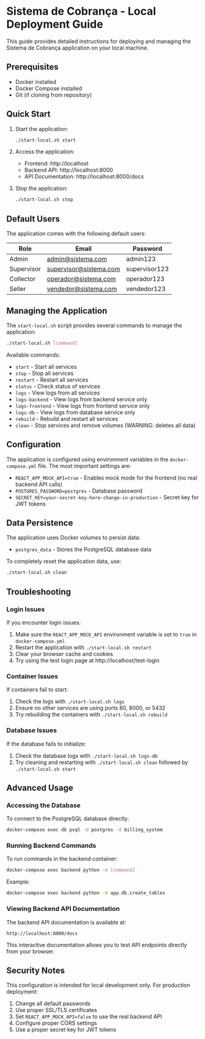 # Sistema de Cobrança - Local Deployment Guide

This guide provides detailed instructions for deploying and managing the Sistema de Cobrança application on your local machine.

## Prerequisites

- Docker installed
- Docker Compose installed
- Git (if cloning from repository)

## Quick Start

1. Start the application:
   ```bash
   ./start-local.sh start
   ```

2. Access the application:
   - Frontend: http://localhost
   - Backend API: http://localhost:8000
   - API Documentation: http://localhost:8000/docs

3. Stop the application:
   ```bash
   ./start-local.sh stop
   ```

## Default Users

The application comes with the following default users:

| Role       | Email                   | Password      |
|------------|-------------------------|---------------|
| Admin      | admin@sistema.com       | admin123      |
| Supervisor | supervisor@sistema.com  | supervisor123 |
| Collector  | operador@sistema.com    | operador123   |
| Seller     | vendedor@sistema.com    | vendedor123   |

## Managing the Application

The `start-local.sh` script provides several commands to manage the application:

```bash
./start-local.sh [command]
```

Available commands:

- `start` - Start all services
- `stop` - Stop all services
- `restart` - Restart all services
- `status` - Check status of services
- `logs` - View logs from all services
- `logs-backend` - View logs from backend service only
- `logs-frontend` - View logs from frontend service only
- `logs-db` - View logs from database service only
- `rebuild` - Rebuild and restart all services
- `clean` - Stop services and remove volumes (WARNING: deletes all data)

## Configuration

The application is configured using environment variables in the `docker-compose.yml` file. The most important settings are:

- `REACT_APP_MOCK_API=true` - Enables mock mode for the frontend (no real backend API calls)
- `POSTGRES_PASSWORD=postgres` - Database password
- `SECRET_KEY=your-secret-key-here-change-in-production` - Secret key for JWT tokens

## Data Persistence

The application uses Docker volumes to persist data:

- `postgres_data` - Stores the PostgreSQL database data

To completely reset the application data, use:

```bash
./start-local.sh clean
```

## Troubleshooting

### Login Issues

If you encounter login issues:

1. Make sure the `REACT_APP_MOCK_API` environment variable is set to `true` in `docker-compose.yml`
2. Restart the application with `./start-local.sh restart`
3. Clear your browser cache and cookies
4. Try using the test login page at http://localhost/test-login

### Container Issues

If containers fail to start:

1. Check the logs with `./start-local.sh logs`
2. Ensure no other services are using ports 80, 8000, or 5432
3. Try rebuilding the containers with `./start-local.sh rebuild`

### Database Issues

If the database fails to initialize:

1. Check the database logs with `./start-local.sh logs-db`
2. Try cleaning and restarting with `./start-local.sh clean` followed by `./start-local.sh start`

## Advanced Usage

### Accessing the Database

To connect to the PostgreSQL database directly:

```bash
docker-compose exec db psql -U postgres -d billing_system
```

### Running Backend Commands

To run commands in the backend container:

```bash
docker-compose exec backend python -m [command]
```

Example:

```bash
docker-compose exec backend python -m app.db.create_tables
```

### Viewing Backend API Documentation

The backend API documentation is available at:

```
http://localhost:8000/docs
```

This interactive documentation allows you to test API endpoints directly from your browser.

## Security Notes

This configuration is intended for local development only. For production deployment:

1. Change all default passwords
2. Use proper SSL/TLS certificates
3. Set `REACT_APP_MOCK_API=false` to use the real backend API
4. Configure proper CORS settings
5. Use a proper secret key for JWT tokens
